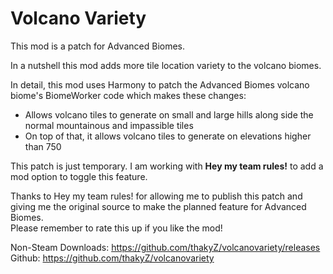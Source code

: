 # Volcano Variety

This mod is a patch for Advanced Biomes.   

In a nutshell this mod adds more tile location variety to the volcano biomes.   

In detail, this mod uses Harmony to patch the Advanced Biomes volcano biome's BiomeWorker code which makes these changes:   
* Allows volcano tiles to generate on small and large hills along side the normal mountainous and impassible tiles
* On top of that, it allows volcano tiles to generate on elevations higher than 750
   
This patch is just temporary. I am working with **Hey my team rules!** to add a mod option to toggle this feature.   

Thanks to Hey my team rules! for allowing me to publish this patch and giving me the original source to make the planned feature for Advanced Biomes.   
Please remember to rate this up if you like the mod!   

Non-Steam Downloads: https://github.com/thakyZ/volcanovariety/releases   
Github: https://github.com/thakyZ/volcanovariety   
